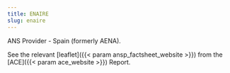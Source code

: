 ```yaml
---
title: ENAIRE
slug: enaire
---
```


ANS Provider - Spain (formerly AENA).
<!---ansp_factsheet_website and ace_website reference in the config.toml-->
See the relevant [leaflet]({{< param ansp_factsheet_website >}}) from the [ACE]({{< param ace_website >}}) Report.